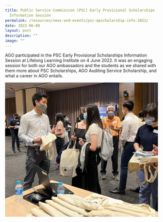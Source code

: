 ```yaml
---
title: Public Service Commission (PSC) Early Provisional Scholarships
  Information Session
permalink: /resources/news-and-events/psc-epscholarship-info-2022/
date: 2022-06-08
layout: post
description: ""
image: ""
---
```


AGO participated in the PSC Early Provisional Scholarships Information Session at Lifelong Learning Institute on 4 June 2022. It was an engaging session for both our AGO ambassadors and the students as we shared with them more about PSC Scholarships, AGO Auditing Service Scholarship, and what a career in AGO entails. 

![](/images/News%20&%20Events%20Photos/2022/PSCInfoSession2022.jpg)